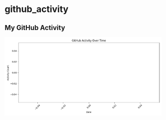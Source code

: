 # github_activity
## My GitHub Activity

![GitHub Activity Graph](https://raw.githubusercontent.com/jackvector634/github_activity/main/activity_graph.png)

